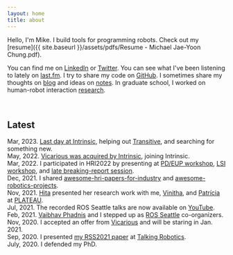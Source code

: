 ```yaml
---
layout: home
title: about
---
```


Hello, I'm Mike.
I build tools for programming robots.
Check out my [resume]({{ site.baseurl }}/assets/pdfs/Resume - Michael Jae-Yoon Chung.pdf).

You can find me on [LinkedIn](https://www.linkedin.com/in/michaeljaeyoonchung/) or [Twitter](https://twitter.com/mjycio).
You can see what I've been listening to lately on [last.fm](https://www.last.fm/user/mikechung).
I try to share my code on [GitHub](https://github.com/mjyc).
I sometimes share my thoughts on [blog](/blog) and ideas on [notes](/notes).
In graduate school, I worked on human-robot interaction [research](/research).


<br>

## Latest

<span class="post-meta"> Mar, 2023. </span> [Last day at Intrinsic](https://techcrunch.com/2023/01/12/alphabet-robotics-division-intrinsic-hit-with-layoffs), helping out [Transitive](https://transitiverobotics.com/), and searching for something new.<br>
<span class="post-meta"> May, 2022. </span> [Vicarious was acquired by Intrinsic](https://intrinsic.ai/blog/posts/mission-momentum/), joining Intrinsic.<br>
<span class="post-meta"> Mar, 2022. </span> I participated in HRI2022 by presenting at [PD/EUP workshop](https://docs.google.com/presentation/d/1Pj6yk4kCb3S0QA4fL_8844rAh8SlnImpqlu77GsuFmY), [LSI workshop](https://docs.google.com/presentation/d/1VY1IZ9D-hrjn-D8cvgSOFIlG6jCh_YCMxolmh0IQ_ak), and [late breaking-report session](https://docs.google.com/presentation/d/17DFNEXr3Cyxmhqu-StMijUuZso3m7UCVf4czjuANBU4).<br>
<span class="post-meta"> Dec, 2021. </span> I shared [awesome-hri-papers-for-industry](https://github.com/mjyc/awesome-hri-papers-for-industry) and [awesome-robotics-projects](https://github.com/mjyc/awesome-robotics-projects).<br>
<span class="post-meta"> Nov, 2021. </span> [Hita](https://hita-k.github.io/) presented her research work with me, [Vinitha](https://vinitha910.github.io/), and [Patrícia](https://www.patricialvesoliveira.com/) at [PLATEAU](https://2021.plateau-workshop.org/).<br>
<span class="post-meta"> Jul, 2021. </span> The recorded ROS Seattle talks are now available on [YouTube](https://youtube.com/playlist?list=PLznkdfD7hD6Jnue9gvPY6CHcr3AvgmmEv).<br>
<span class="post-meta"> Feb, 2021. </span> [Vaibhav Phadnis](https://www.linkedin.com/in/vaibhav-phadnis-4637b84/) and I stepped up as [ROS Seattle](https://www.meetup.com/ROS-Seattle/) co-organizers.<br>
<span class="post-meta"> Nov, 2020. </span> I accepted an offer from [Vicarious](https://www.vicarious.com/) and will be staring in Jan. 2021.<br>
<span class="post-meta"> Sep, 2020. </span> I presented [my RSS2021 paper](https://mjyc.github.io/assets/pdfs/chung2020iterative.pdf) at [Talking Robotics](https://talking-robotics.github.io/).<br>
<span class="post-meta"> July, 2020. </span> I defended my PhD.<br>

